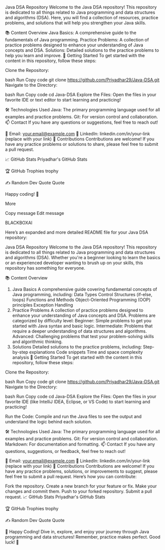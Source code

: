 Java DSA Repository
Welcome to the Java DSA repository! This repository is dedicated to all things related to Java programming and data structures and algorithms (DSA). Here, you will find a collection of resources, practice problems, and solutions that will help you strengthen your Java skills.

📚 Content Overview
Java Basics: A comprehensive guide to the fundamentals of Java programming.
Practice Problems: A collection of practice problems designed to enhance your understanding of Java concepts and DSA.
Solutions: Detailed solutions to the practice problems to help you learn and improve.
🚀 Getting Started
To get started with the content in this repository, follow these steps:

Clone the Repository:

bash
Run
Copy code
git clone https://github.com/Priyadhar29/Java-DSA.git
Navigate to the Directory:

bash
Run
Copy code
cd Java-DSA
Explore the Files: Open the files in your favorite IDE or text editor to start learning and practicing!

🛠️ Technologies Used
Java: The primary programming language used for all examples and practice problems.
Git: For version control and collaboration.
📫 Contact
If you have any questions or suggestions, feel free to reach out!

📧 Email: your.email@example.com
💼 LinkedIn: linkedin.com/in/your-link (replace with your link)
🌟 Contributions
Contributions are welcome! If you have any practice problems or solutions to share, please feel free to submit a pull request.

📈 GitHub Stats
Priyadhar's GitHub Stats

🏆 GitHub Trophies
trophy

✍️ Random Dev Quote
Quote

Happy coding! 🎉


More

Copy message
Edit message

BLACKBOXAI

Here’s an expanded and more detailed README file for your Java DSA repository:

Java DSA Repository
Welcome to the Java DSA repository! This repository is dedicated to all things related to Java programming and data structures and algorithms (DSA). Whether you're a beginner looking to learn the basics or an experienced developer wanting to brush up on your skills, this repository has something for everyone.

📚 Content Overview
1. Java Basics
A comprehensive guide covering fundamental concepts of Java programming, including:
Data Types
Control Structures (if-else, loops)
Functions and Methods
Object-Oriented Programming (OOP) principles
Exception Handling
2. Practice Problems
A collection of practice problems designed to enhance your understanding of Java concepts and DSA. Problems are categorized by difficulty level:
Beginner: Simple problems to get you started with Java syntax and basic logic.
Intermediate: Problems that require a deeper understanding of data structures and algorithms.
Advanced: Challenging problems that test your problem-solving skills and algorithmic thinking.
3. Solutions
Detailed solutions to the practice problems, including:
Step-by-step explanations
Code snippets
Time and space complexity analysis
🚀 Getting Started
To get started with the content in this repository, follow these steps:

Clone the Repository:

bash
Run
Copy code
git clone https://github.com/Priyadhar29/Java-DSA.git
Navigate to the Directory:

bash
Run
Copy code
cd Java-DSA
Explore the Files: Open the files in your favorite IDE (like IntelliJ IDEA, Eclipse, or VS Code) to start learning and practicing!

Run the Code: Compile and run the Java files to see the output and understand the logic behind each solution.

🛠️ Technologies Used
Java: The primary programming language used for all examples and practice problems.
Git: For version control and collaboration.
Markdown: For documentation and formatting.
📫 Contact
If you have any questions, suggestions, or feedback, feel free to reach out!

📧 Email: your.email@example.com
💼 LinkedIn: linkedin.com/in/your-link (replace with your link)
🌟 Contributions
Contributions are welcome! If you have any practice problems, solutions, or improvements to suggest, please feel free to submit a pull request. Here’s how you can contribute:

Fork the repository.
Create a new branch for your feature or fix.
Make your changes and commit them.
Push to your forked repository.
Submit a pull request.
📈 GitHub Stats
Priyadhar's GitHub Stats

🏆 GitHub Trophies
trophy

✍️ Random Dev Quote
Quote

🎉 Happy Coding!
Dive in, explore, and enjoy your journey through Java programming and data structures! Remember, practice makes perfect. Good luck! 🚀

